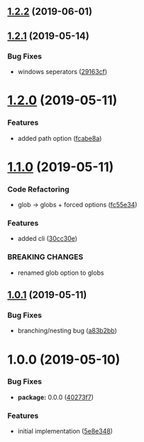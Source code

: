 ## [1.2.2](https://github.com/AndrewLeedham/ascii-file-tree/compare/v1.2.1...v1.2.2) (2019-06-01)

## [1.2.1](https://github.com/AndrewLeedham/ascii-file-tree/compare/v1.2.0...v1.2.1) (2019-05-14)


### Bug Fixes

* windows seperators ([29163cf](https://github.com/AndrewLeedham/ascii-file-tree/commit/29163cf))

# [1.2.0](https://github.com/AndrewLeedham/ascii-file-tree/compare/v1.1.0...v1.2.0) (2019-05-11)


### Features

* added path option ([fcabe8a](https://github.com/AndrewLeedham/ascii-file-tree/commit/fcabe8a))

# [1.1.0](https://github.com/AndrewLeedham/ascii-file-tree/compare/v1.0.1...v1.1.0) (2019-05-11)


### Code Refactoring

* glob -> globs + forced options ([fc55e34](https://github.com/AndrewLeedham/ascii-file-tree/commit/fc55e34))


### Features

* added cli ([30cc30e](https://github.com/AndrewLeedham/ascii-file-tree/commit/30cc30e))


### BREAKING CHANGES

* renamed glob option to globs

## [1.0.1](https://github.com/AndrewLeedham/ascii-file-tree/compare/v1.0.0...v1.0.1) (2019-05-11)


### Bug Fixes

* branching/nesting bug ([a83b2bb](https://github.com/AndrewLeedham/ascii-file-tree/commit/a83b2bb))

# 1.0.0 (2019-05-10)


### Bug Fixes

* **package:** 0.0.0 ([40273f7](https://github.com/AndrewLeedham/ascii-file-tree/commit/40273f7))


### Features

* initial implementation ([5e8e348](https://github.com/AndrewLeedham/ascii-file-tree/commit/5e8e348))
